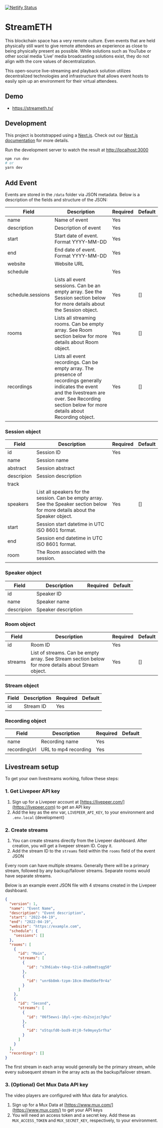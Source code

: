 [![Netlify Status](https://api.netlify.com/api/v1/badges/a00af031-d631-4fdd-b041-add6f1f0594a/deploy-status)](https://app.netlify.com/sites/efdevcon-tv/deploys)

# StreamETH

This blockchain space has a very remote culture. Even events that are held physically still want to give remote attendees an experience as close to being physically present as possible. While solutions such as YouTube or other social media ‘Live’ media broadcasting solutions exist, they do not align with the core values of decentralization.

This open-source live-streaming and playback solution utilizes decentralized technologies and infrastructure that allows event hosts to easily spin up an environment for their virtual attendees.

## Demo

- https://streameth.tv/

## Development

This project is bootstrapped using a [Next.js](https://nextjs.org/). Check out our [Next.js documentation](https://nextjs.org/docs/) for more details.

Run the development server to watch the result at [http://localhost:3000](http://localhost:3000)

```bash
npm run dev
# or
yarn dev
```

## Add Event

Events are stored in the `/data` folder via JSON metadata. Below is a description of the fields and structure of the JSON:

| **Field**         | **Description**                                                                                                                                                                                            | **Required** | **Default** |
| ----------------- | ---------------------------------------------------------------------------------------------------------------------------------------------------------------------------------------------------------- | ------------ | ----------- |
| name              | Name of event                                                                                                                                                                                              | Yes          |             |
| description       | Description of event                                                                                                                                                                                       | Yes          |             |
| start             | Start date of event. Format YYYY-MM-DD                                                                                                                                                                     | Yes          |             |
| end               | End date of event. Format YYYY-MM-DD                                                                                                                                                                       | Yes          |             |
| website           | Website URL                                                                                                                                                                                                |              |             |
| schedule          |                                                                                                                                                                                                            | Yes          |             |
| schedule.sessions | Lists all event sessions. Can be an empty array. See the Session section below for more details about the Session object.                                                                                  | Yes          | []          |
| rooms             | Lists all streaming rooms. Can be empty array. See Room section below for more details about Room object.                                                                                                  | Yes          | []          |
| recordings        | Lists all event recordings. Can be empty array. The presence of recordings generally indicates the event and the livestream are over. See Recording section below for more details about Recording object. | Yes          | []          |

### Session object

| **Field**  | **Description**                                                                                                                 | **Required** | **Default** |
| ---------- | ------------------------------------------------------------------------------------------------------------------------------- | ------------ | ----------- |
| id         | Session ID                                                                                                                      | Yes          |             |
| name       | Session name                                                                                                                    |              |             |
| abstract   | Session abstract                                                                                                                |              |             |
| descripion | Session description                                                                                                             |              |             |
| track      |                                                                                                                                 |              |             |
| speakers   | List all speakers for the session. Can be empty array. See the Speaker section below for more details about the Speaker object. | Yes          | []          |
| start      | Session start datetime in UTC ISO 8601 format.                                                                                  |              |             |
| end        | Session end datetime in UTC ISO 8601 format.                                                                                    |              |             |
| room       | The Room associated with the session.                                                                                           |              |             |

### Speaker object

| **Field**  | **Description**     | **Required** | **Default** |
| ---------- | ------------------- | ------------ | ----------- |
| id         | Speaker ID          |              |             |
| name       | Speaker name        |              |             |
| descripion | Speaker description |              |             |

### Room object

| **Field** | **Description**                                                                                     | **Required** | **Default** |
| --------- | --------------------------------------------------------------------------------------------------- | ------------ | ----------- |
| id        | Room ID                                                                                             | Yes          |             |
| streams   | List of streams. Can be empty array. See Stream section below for more details about Stream object. | Yes          | []          |

### Stream object

| **Field** | **Description** | **Required** | **Default** |
| --------- | --------------- | ------------ | ----------- |
| id        | Stream ID       | Yes          |             |

### Recording object

| **Field**    | **Description**      | **Required** | **Default** |
| ------------ | -------------------- | ------------ | ----------- |
| name         | Recording name       | Yes          |             |
| recordingUrl | URL to mp4 recording | Yes          |             |

## Livestream setup

To get your own livestreams working, follow these steps:

### 1. Get Livepeer API key

1. Sign up for a Livepeer account at [https://livepeer.com/](https://livepeer.com) to get an API key
2. Add the key as the env var, `LIVEPEER_API_KEY`, to your environment and `.env.local` (development)

### 2. Create streams

1. You can create streams directly from the Livepeer dashboard. After creation, you will get a livepeer stream ID. Copy it.
2. Add the stream ID to the `streams` field within the `rooms` field of the event JSON

Every room can have multiple streams. Generally there will be a primary stream, followed by any backup/failover streams. Separate rooms would have separate streams.

Below is an example event JSON file with 4 streams created in the Livepeer dashboard.

```json
{
  "version": 1,
  "name": "Event Name",
  "description": "Event description",
  "start": "2022-04-19",
  "end": "2022-04-19",
  "website": "https://example.com",
  "schedule": {
    "sessions": []
  },
  "rooms": [
    {
      "id": "Main",
      "streams": [
        {
          "id": "s3h6iabv-t4xp-t2i4-zu8bmdtsqg50"
        },
        {
          "id": "unr6b8mk-tzpm-18cm-8hmd56ef9r4a"
        }
      ]
    },
    {
      "id": "Second",
      "streams": [
        {
          "id": "06f5ewvi-18yl-vjmc-ds2sojzc7gku"
        },
        {
          "id": "o5tqsfd0-bod9-8tj0-fe9myey5rfha"
        }
      ]
    }
  ],
  "recordings": []
}
```

The first stream in each array would generally be the primary stream, while every subsequent stream in the array acts as the backup/failover stream.

### 3. (Optional) Get Mux Data API key

The video players are configured with Mux data for analytics.

1. Sign up for a Mux Data at [https://www.mux.com/](https://www.mux.com/) to get your API keys
2. You will need an access token and a secret key. Add these as `MUX_ACCESS_TOKEN` and `MUX_SECRET_KEY`, respectively, to your environment.
